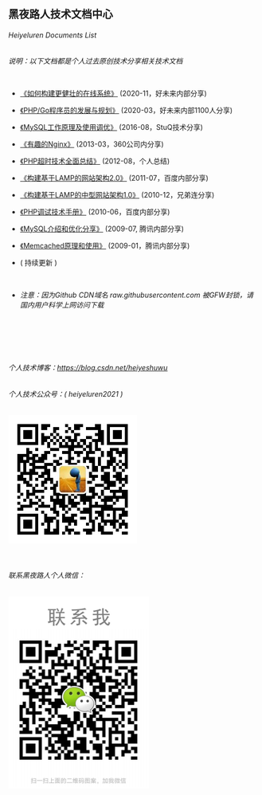 ## 黑夜路人技术文档中心

###### Heiyeluren Documents List


*说明：以下文档都是个人过去原创技术分享相关技术文档*


<br />

- [《如何构建更健壮的在线系统》](https://github.com/heiyeluren/docs/raw/master/files/How-to-build-a-robust-system-202011.pdf) (2020-11，好未来内部分享)

- [《PHP/Go程序员的发展与规划》](https://github.com/heiyeluren/docs/raw/master/files/Career-development-plan-of-PHP%26Go-programmer.202003.pptx) (2020-03，好未来内部1100人分享)

- [《MySQL工作原理及使用调优》](https://github.com/heiyeluren/docs/raw/master/files/MySQL-in-LNMP-development-20160817.ppt) (2016-08，StuQ技术分享)

- [《有趣的Nginx》](https://github.com/heiyeluren/docs/raw/master/files/Interesting.Nginx-20130315.ppt) (2013-03，360公司内分享)

- [《PHP超时技术全面总结》](https://github.com/heiyeluren/docs/raw/master/files/PHP-Timeout-Technology-All.2012.08.docx) (2012-08，个人总结)

- [《构建基于LAMP的网站架构2.0》](https://github.com/heiyeluren/docs/raw/master/files/Build-based-LAMP-website-structure-2011.pptx) (2011-07，百度内部分享)

- [《构建基于LAMP的中型网站架构1.0》](https://github.com/heiyeluren/docs/raw/master/files/Build-based-LAMP-website-structure-PHP-Beijing-2010.pptx) (2010-12，兄弟连分享)

- [《PHP调试技术手册》](https://github.com/heiyeluren/docs/raw/master/files/PHP-Debug-Manual-public.pdf) (2010-06，百度内部分享)

- [《MySQL介绍和优化分享》](https://github.com/heiyeluren/docs/raw/master/files/MySQL-Introduction-and-Performance-Optimization.pdf) (2009-07, 腾讯内部分享)

- [《Memcached原理和使用》](https://github.com/heiyeluren/docs/raw/master/files/Memcached-principles-and-use.pdf) (2009-01，腾讯内部分享)

-  ( 持续更新 )

<br />

- *注意：因为Github CDN域名 raw.githubusercontent.com 被GFW封锁，请国内用户科学上网访问下载*


<br />

#

<br />

###### 个人技术博客：https://blog.csdn.net/heiyeshuwu

###### 个人技术公众号：( heiyeluren2021 )
![image](https://raw.githubusercontent.com/heiyeluren/docs/master/imgs/heiyeluren-wx-public-account.jpg)

<br />

###### 联系黑夜路人个人微信：
![image](https://raw.githubusercontent.com/heiyeluren/docs/master/imgs/heiyeluren-wx-prive-account.png)

